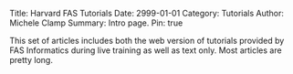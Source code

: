Title: Harvard FAS Tutorials
Date: 2999-01-01
Category: Tutorials
Author: Michele Clamp
Summary: Intro page.
Pin: true

This set of articles includes both the web version of tutorials provided by FAS Informatics during live training as well as text only.  Most articles are pretty long.